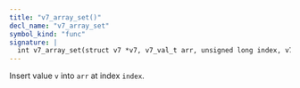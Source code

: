 ```yaml
---
title: "v7_array_set()"
decl_name: "v7_array_set"
symbol_kind: "func"
signature: |
  int v7_array_set(struct v7 *v7, v7_val_t arr, unsigned long index, v7_val_t v);
---
```


Insert value `v` into `arr` at index `index`. 

